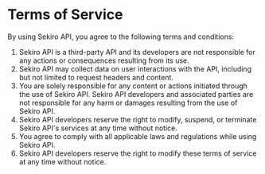 # Terms of Service

By using Sekiro API, you agree to the following terms and conditions:

1. Sekiro API is a third-party API and its developers are not responsible for any actions or consequences resulting from its use.
2. Sekiro API may collect data on user interactions with the API, including but not limited to request headers and content.
3. You are solely responsible for any content or actions initiated through the use of Sekiro API. Sekiro API developers and associated parties are not responsible for any harm or damages resulting from the use of Sekiro API.
4. Sekiro API developers reserve the right to modify, suspend, or terminate Sekiro API's services at any time without notice.
5. You agree to comply with all applicable laws and regulations while using Sekiro API.
6. Sekiro API developers reserve the right to modify these terms of service at any time without notice.
